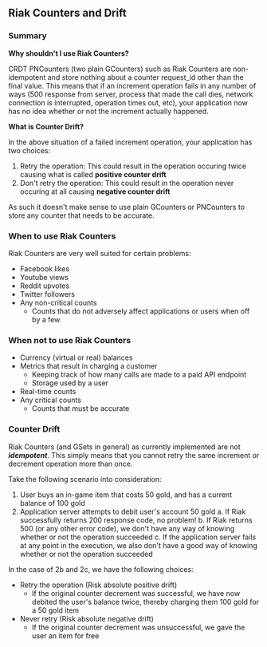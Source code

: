 ## Riak Counters and Drift

### Summary

**Why shouldn't I use Riak Counters?**

CRDT PNCounters (two plain GCounters) such as Riak Counters are non-idempotent and store nothing about a counter request_id other than the final value. This means that if an increment operation fails in any number of ways (500 response from server, process that made the call dies, network connection is interrupted, operation times out, etc), your application now has no idea whether or not the increment actually happened.

**What is Counter Drift?**

In the above situation of a failed increment operation, your application has two choices:

1. Retry the operation: This could result in the operation occuring twice causing what is called **positive counter drift**
2. Don't retry the operation: This could result in the operation never occuring at all causing **negative counter drift**

As such it doesn't make sense to use plain GCounters or PNCounters to store any counter that needs to be accurate.

### When to use Riak Counters

Riak Counters are very well suited for certain problems:

* Facebook likes
* Youtube views
* Reddit upvotes
* Twitter followers
* Any non-critical counts
    * Counts that do not adversely affect applications or users when off by a few

### When not to use Riak Counters

* Currency (virtual or real) balances
* Metrics that result in charging a customer
    * Keeping track of how many calls are made to a paid API endpoint
    * Storage used by a user
* Real-time counts
* Any critical counts
    * Counts that must be accurate

### Counter Drift

Riak Counters (and GSets in general) as currently implemented are not ***idempotent***. This simply means that you cannot retry the same increment or decrement operation more than once.

Take the following scenario into consideration:

1. User buys an in-game item that costs 50 gold, and has a current balance of 100 gold
2. Application server attempts to debit user's account 50 gold
    a. If Riak successfully returns 200 response code, no problem!
    b. If Riak returns 500 (or any other error code), we don't have any way of knowing whether or not the operation succeeded
    c. If the application server fails at any point in the execution, we also don't have a good way of knowing whether or not the operation succeeded

In the case of 2b and 2c, we have the following choices:

* Retry the operation (Risk absolute positive drift)
    * If the original counter decrement was successful, we have now debited the user's balance twice, thereby charging them 100 gold for a 50 gold item
* Never retry (Risk absolute negative drift)
    * If the original counter decrement was unsuccessful, we gave the user an item for free